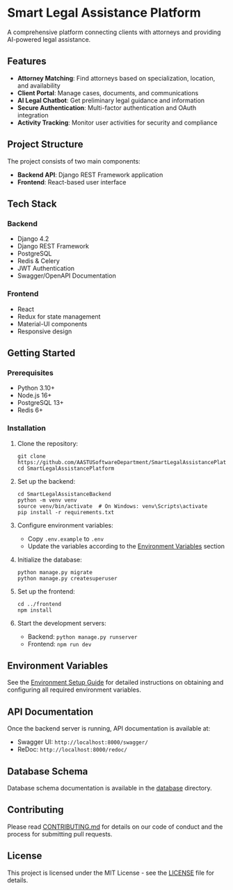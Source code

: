 # Smart Legal Assistance Platform

A comprehensive platform connecting clients with attorneys and providing AI-powered legal assistance.

## Features

- **Attorney Matching**: Find attorneys based on specialization, location, and availability
- **Client Portal**: Manage cases, documents, and communications
- **AI Legal Chatbot**: Get preliminary legal guidance and information
- **Secure Authentication**: Multi-factor authentication and OAuth integration
- **Activity Tracking**: Monitor user activities for security and compliance

## Project Structure

The project consists of two main components:

- **Backend API**: Django REST Framework application
- **Frontend**: React-based user interface

## Tech Stack

### Backend
- Django 4.2
- Django REST Framework
- PostgreSQL
- Redis & Celery
- JWT Authentication
- Swagger/OpenAPI Documentation

### Frontend
- React
- Redux for state management
- Material-UI components
- Responsive design

## Getting Started

### Prerequisites

- Python 3.10+
- Node.js 16+
- PostgreSQL 13+
- Redis 6+

### Installation

1. Clone the repository:
   ```
   git clone https://github.com/AASTUSoftwareDepartment/SmartLegalAssistancePlatform.git
   cd SmartLegalAssistancePlatform
   ```

2. Set up the backend:
   ```
   cd SmartLegalAssistanceBackend
   python -m venv venv
   source venv/bin/activate  # On Windows: venv\Scripts\activate
   pip install -r requirements.txt
   ```

3. Configure environment variables:
   - Copy `.env.example` to `.env`
   - Update the variables according to the [Environment Variables](#environment-variables) section

4. Initialize the database:
   ```
   python manage.py migrate
   python manage.py createsuperuser
   ```

5. Set up the frontend:
   ```
   cd ../frontend
   npm install
   ```

6. Start the development servers:
   - Backend: `python manage.py runserver`
   - Frontend: `npm run dev`

## Environment Variables

See the [Environment Setup Guide](./docs/ENVIRONMENT_SETUP.md) for detailed instructions on obtaining and configuring all required environment variables.

## API Documentation

Once the backend server is running, API documentation is available at:

- Swagger UI: `http://localhost:8000/swagger/`
- ReDoc: `http://localhost:8000/redoc/`

## Database Schema

Database schema documentation is available in the [database](./database) directory.

## Contributing

Please read [CONTRIBUTING.md](./CONTRIBUTING.md) for details on our code of conduct and the process for submitting pull requests.

## License

This project is licensed under the MIT License - see the [LICENSE](./LICENSE) file for details. 
